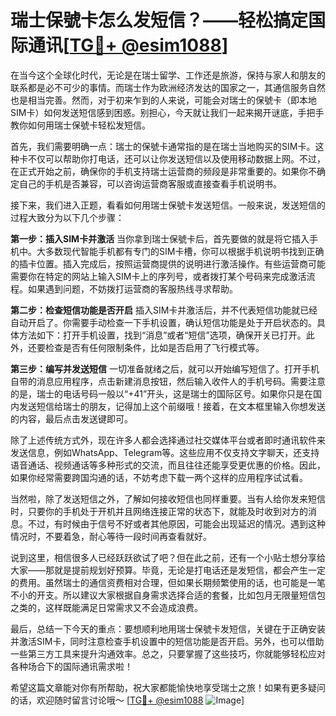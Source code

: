 # 瑞士保號卡怎么发短信？——轻松搞定国际通讯[[TG💪+ @esim1088](https://t.me/s/esim1088)]

在当今这个全球化时代，无论是在瑞士留学、工作还是旅游，保持与家人和朋友的联系都是必不可少的事情。而瑞士作为欧洲经济发达的国家之一，其通信服务自然也是相当完善。然而，对于初来乍到的人来说，可能会对瑞士的保號卡（即本地SIM卡）如何发送短信感到困惑。别担心，今天就让我们一起来揭开谜底，手把手教你如何用瑞士保號卡轻松发短信。

首先，我们需要明确一点：瑞士的保號卡通常指的是在瑞士当地购买的SIM卡。这种卡不仅可以帮助你打电话，还可以让你发送短信以及使用移动数据上网。不过，在正式开始之前，确保你的手机支持瑞士运营商的频段是非常重要的。如果你不确定自己的手机是否兼容，可以咨询运营商客服或直接查看手机说明书。

接下来，我们进入正题，看看如何用瑞士保號卡发送短信。一般来说，发送短信的过程大致分为以下几个步骤：

**第一步：插入SIM卡并激活**
当你拿到瑞士保號卡后，首先要做的就是将它插入手机中。大多数现代智能手机都有专门的SIM卡槽，你可以根据手机说明书找到正确的插卡位置。插入完成后，按照运营商提供的说明进行激活操作。有些运营商可能需要你在特定的网站上输入SIM卡上的序列号，或者拨打某个号码来完成激活流程。如果遇到问题，不妨拨打运营商的客服热线寻求帮助。

**第二步：检查短信功能是否开启**
插入SIM卡并激活后，并不代表短信功能就已经自动开启了。你需要手动检查一下手机设置，确认短信功能是处于开启状态的。具体方法如下：打开手机设置，找到“消息”或者“短信”选项，确保开关已打开。此外，还要检查是否有任何限制条件，比如是否启用了飞行模式等。

**第三步：编写并发送短信**
一切准备就绪之后，就可以开始编写短信了。打开手机自带的消息应用程序，点击新建消息按钮，然后输入收件人的手机号码。需要注意的是，瑞士的电话号码一般以“+41”开头，这是瑞士的国际区号。如果你只是在国内发送短信给瑞士的朋友，记得加上这个前缀哦！接着，在文本框里输入你想发送的内容，最后点击发送键即可。

除了上述传统方式外，现在许多人都会选择通过社交媒体平台或者即时通讯软件来发送信息，例如WhatsApp、Telegram等。这些应用不仅支持文字聊天，还支持语音通话、视频通话等多种形式的交流，而且往往还能享受更优惠的价格。因此，如果你经常需要跨国沟通的话，不妨考虑下载一两个这样的应用程序试试看。

当然啦，除了发送短信之外，了解如何接收短信也同样重要。当有人给你发来短信时，只要你的手机处于开机并且网络连接正常的状态下，就能及时收到对方的消息。不过，有时候由于信号不好或者其他原因，可能会出现延迟的情况。遇到这种情况时，不要着急，耐心等待一段时间再查看就好。

说到这里，相信很多人已经跃跃欲试了吧？但在此之前，还有一个小贴士想分享给大家——那就是提前规划好预算。毕竟，无论是打电话还是发短信，都会产生一定的费用。虽然瑞士的通信资费相对合理，但如果长期频繁使用的话，也可能是一笔不小的开支。所以建议大家根据自身需求选择合适的套餐，比如包月无限量短信包之类的，这样既能满足日常需求又不会造成浪费。

最后，总结一下今天的重点：要想顺利地用瑞士保號卡发短信，关键在于正确安装并激活SIM卡，同时注意检查手机设置中的短信功能是否开启。另外，也可以借助一些第三方工具来提升沟通效率。总之，只要掌握了这些技巧，你就能够轻松应对各种场合下的国际通讯需求啦！

希望这篇文章能对你有所帮助，祝大家都能愉快地享受瑞士之旅！如果有更多疑问的话，欢迎随时留言讨论哦～ [[TG💪+ @esim1088](https://t.me/s/esim1088) ![Image](https://i.postimg.cc/4NQfJmqS/Snipaste-2025-05-13-00-14-12.png)]